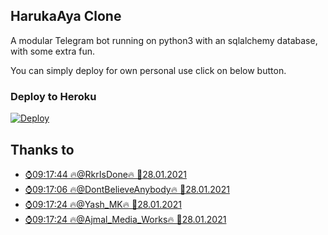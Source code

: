 


## HarukaAya Clone

A modular Telegram bot running on python3 with an sqlalchemy database, with some extra fun.

You can simply deploy for own personal use click on below button.

### Deploy to Heroku
[![Deploy](https://www.herokucdn.com/deploy/button.svg)](https://heroku.com/deploy?template=https://github.com/TechRuhaimGIT-eng/HerokuArya)


## Thanks to

* [⌚09:17:44 🔥@RkrIsDone🔥 📅28.01.2021](https://telegram.dog/RkrIsDone) 
* [⌚09:17:06 🔥@DontBelieveAnybody🔥 📅28.01.2021](https://telegram.dog/DontBelieveAnybody) 
* [⌚09:17:24 🔥@Yash_MK🔥 📅28.01.2021](https://telegram.dog/Yash_MK)
* [⌚09:17:24 🔥@Ajmal_Media_Works🔥 📅28.01.2021](https://telegram.dog/Ajmal_Media_Works)
